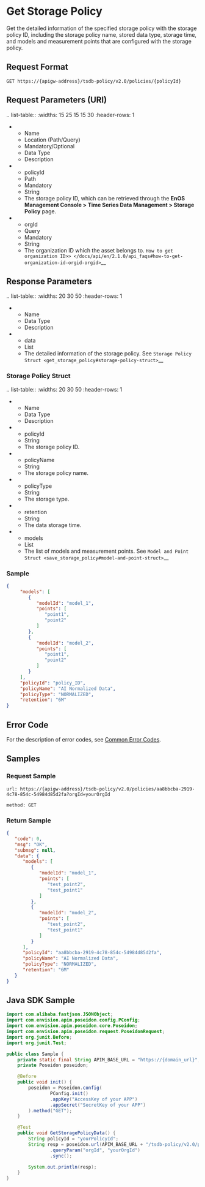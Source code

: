 # Get Storage Policy

Get the detailed information of the specified storage policy with the storage policy ID, including the storage policy name, stored data type, storage time, and models and measurement points that are configured with the storage policy.

## Request Format

```
GET https://{apigw-address}/tsdb-policy/v2.0/policies/{policyId}
```

## Request Parameters (URI)

.. list-table::
   :widths: 15 25 15 15 30
   :header-rows: 1

   * - Name
     - Location (Path/Query)
     - Mandatory/Optional
     - Data Type
     - Description
   * - policyId
     - Path
     - Mandatory
     - String
     - The storage policy ID, which can be retrieved through the **EnOS Management Console > Time Series Data Management > Storage Policy** page.
   * - orgId
     - Query
     - Mandatory
     - String
     - The organization ID which the asset belongs to. `How to get organization ID>> </docs/api/en/2.1.0/api_faqs#how-to-get-organization-id-orgid-orgid>`__


## Response Parameters

.. list-table::
   :widths: 20 30 50
   :header-rows: 1

   * - Name
     - Data Type
     - Description
   * - data
     - List<JSONObject>
     - The detailed information of the storage policy. See `Storage Policy Struct <get_storage_policy#storage-policy-struct>`__


### Storage Policy Struct

.. list-table::
   :widths: 20 30 50
   :header-rows: 1

   * - Name
     - Data Type
     - Description
   * - policyId
     - String
     - The storage policy ID.
   * - policyName
     - String
     - The storage policy name.
   * - policyType
     - String
     - The storage type.
   * - retention
     - String
     - The data storage time.
   * - models
     - List<JSONObject>
     - The list of models and measurement points. See `Model and Point Struct <save_storage_policy#model-and-point-struct>`__

### Sample

```json
{
     "models": [
        {
           "modelId": "model_1",
           "points": [
              "point1",
              "point2"
           ]
        },
        {
           "modelId": "model_2",
           "points": [
              "point1",
              "point2"
           ]
        }
     ],
     "policyId": "policy_ID",
     "policyName": "AI Normalized Data",
     "policyType": "NORMALIZED",
     "retention": "6M"
}
```

## Error Code

For the description of error codes, see [Common Error Codes](overview#common-error-codes).

## Samples

### Request Sample

```
url: https://{apigw-address}/tsdb-policy/v2.0/policies/aa8bbcba-2919-4c78-854c-54984d85d2fa?orgId=yourOrgId

method: GET
```

### Return Sample

```json
{
   "code": 0,
   "msg": "OK",
   "submsg": null,
   "data": {
      "models": [
         {
            "modelId": "model_1",
            "points": [
               "test_point2",
               "test_point1"
            ]
         },
         {
            "modelId": "model_2",
            "points": [
               "test_point2",
               "test_point1"
            ]
         }
      ],
      "policyId": "aa8bbcba-2919-4c78-854c-54984d85d2fa",
      "policyName": "AI Normalized Data",
      "policyType": "NORMALIZED",
      "retention": "6M"
   }
}
```

## Java SDK Sample

```java
import com.alibaba.fastjson.JSONObject;
import com.envision.apim.poseidon.config.PConfig;
import com.envision.apim.poseidon.core.Poseidon;
import com.envision.apim.poseidon.request.PoseidonRequest;
import org.junit.Before;
import org.junit.Test;

public class Sample {
    private static final String APIM_BASE_URL = "https://{domain_url}";
    private Poseidon poseidon;

    @Before
    public void init() {
        poseidon = Poseidon.config(
                PConfig.init()
                .appKey("AccessKey of your APP")
                .appSecret("SecretKey of your APP")
        ).method("GET");
    }

    @Test
    public void GetStoragePolicyData() {
        String policyId = "yourPolicyId";
        String resp = poseidon.url(APIM_BASE_URL + "/tsdb-policy/v2.0/policies/" + policyId)
                .queryParam("orgId", "yourOrgId")
                .sync();

        System.out.println(resp);
    }
}
```
